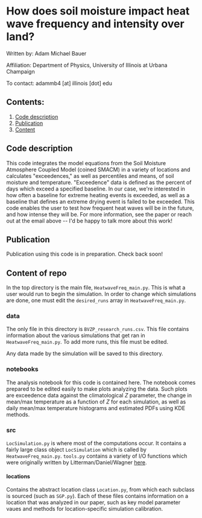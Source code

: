 # How does soil moisture impact heat wave frequency and intensity over land?

Written by: Adam Michael Bauer

Affiliation: Department of Physics, University of Illinois at Urbana Champaign

To contact: adammb4 [at] illinois [dot] edu

## Contents:
1. [Code description](#codedes)
2. [Publication](#pubs)
3. [Content](#content)

## Code description <a name=“#codedes”></a>
This code integrates the model equations from the Soil Moisture Atmosphere Coupled Model (coined SMACM) in a variety of locations and calculates "exceedences," as well as percentiles and means, of soil moisture and temperature. "Exceedence" data is defined as the percent of days which exceed a specified baseline. In our case, we're interested in how often a baseline for extreme heating events is exceeded, as well as a baseline that defines an extreme drying event is failed to be exceeded. This code enables the user to test how frequent heat waves will be in the future, and how intense they will be. For more information, see the paper or reach out at the email above -- I'd be happy to talk more about this work! 

## Publication <a name=“pubs”></a>
Publication using this code is in preparation. Check back soon!

## Content of repo <a name=“content”></a>
In the top directory is the main file, `HeatwaveFreq_main.py`. This is what a user would run to begin the simulation. In order to change which simulations are done, one must edit the `desired_runs` array in `HeatwaveFreq_main.py`.

### data
The only file in this directory is `BVZP_research_runs.csv`. This file contains information about the various simulations that get ran in `HeatwaveFreq_main.py`. To add more runs, this file must be edited. 

Any data made by the simulation will be saved to this directory.

### notebooks
The analysis notebook for this code is contained here. The notebook comes prepared to be edited easily to make plots analyzing the data. Such plots are exceedence data against the climatological *Z* parameter, the change in mean/max temperature as a function of *Z* for each simulation, as well as daily mean/max temperature histograms and estimated PDFs using KDE methods. 

### src
`LocSimulation.py` is where most of the computations occur. It contains a fairly large class object `LocSimulation` which is called by `HeatwaveFreq_main.py`. `tools.py` contains a variety of I/O functions which were originally written by Litterman/Daniel/Wagner [here](https://github.com/Litterman/EZClimate).

#### locations
Contains the abstract location class `Location.py`, from which each subclass is sourced (such as `SGP.py`). Each of these files contains information on a location that was analyzed in our paper, such as key model parameter vaues and methods for location-specific simulation calibration.
